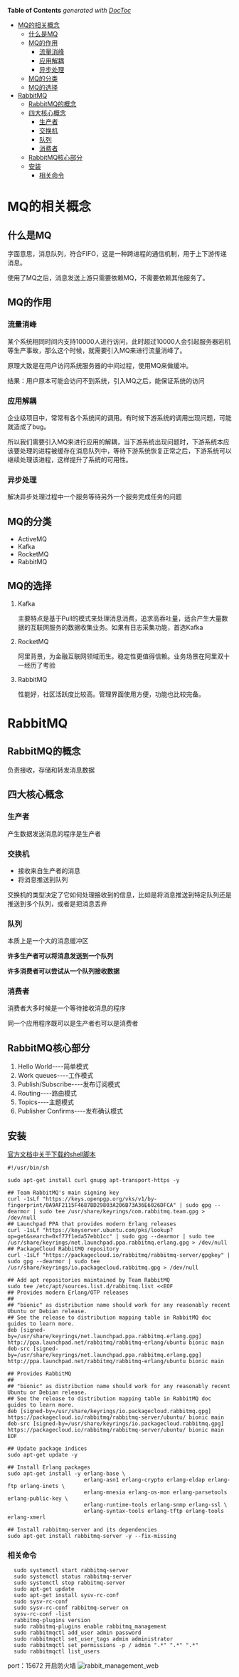 <!-- START doctoc generated TOC please keep comment here to allow auto update -->
<!-- DON'T EDIT THIS SECTION, INSTEAD RE-RUN doctoc TO UPDATE -->
**Table of Contents**  *generated with [DocToc](https://github.com/thlorenz/doctoc)*

- [MQ的相关概念](#mq%E7%9A%84%E7%9B%B8%E5%85%B3%E6%A6%82%E5%BF%B5)
  - [什么是MQ](#%E4%BB%80%E4%B9%88%E6%98%AFmq)
  - [MQ的作用](#mq%E7%9A%84%E4%BD%9C%E7%94%A8)
    - [流量消峰](#%E6%B5%81%E9%87%8F%E6%B6%88%E5%B3%B0)
    - [应用解耦](#%E5%BA%94%E7%94%A8%E8%A7%A3%E8%80%A6)
    - [异步处理](#%E5%BC%82%E6%AD%A5%E5%A4%84%E7%90%86)
  - [MQ的分类](#mq%E7%9A%84%E5%88%86%E7%B1%BB)
  - [MQ的选择](#mq%E7%9A%84%E9%80%89%E6%8B%A9)
- [RabbitMQ](#rabbitmq)
  - [RabbitMQ的概念](#rabbitmq%E7%9A%84%E6%A6%82%E5%BF%B5)
  - [四大核心概念](#%E5%9B%9B%E5%A4%A7%E6%A0%B8%E5%BF%83%E6%A6%82%E5%BF%B5)
    - [生产者](#%E7%94%9F%E4%BA%A7%E8%80%85)
    - [交换机](#%E4%BA%A4%E6%8D%A2%E6%9C%BA)
    - [队列](#%E9%98%9F%E5%88%97)
    - [消费者](#%E6%B6%88%E8%B4%B9%E8%80%85)
  - [RabbitMQ核心部分](#rabbitmq%E6%A0%B8%E5%BF%83%E9%83%A8%E5%88%86)
  - [安装](#%E5%AE%89%E8%A3%85)
    - [相关命令](#%E7%9B%B8%E5%85%B3%E5%91%BD%E4%BB%A4)

<!-- END doctoc generated TOC please keep comment here to allow auto update -->

[//]: # (1. 入门)

[//]: # (2. 核心部分)

[//]: # (3. 高级部分)

[//]: # (4. 集群部分)



# MQ的相关概念

## 什么是MQ

字面意思，消息队列，符合FIFO，这是一种跨进程的通信机制，用于上下游传递消息。

使用了MQ之后，消息发送上游只需要依赖MQ，不需要依赖其他服务了。

## MQ的作用

### 流量消峰

某个系统相同时间内支持10000人进行访问，此时超过10000人会引起服务器宕机等生产事故，那么这个时候，就需要引入MQ来进行流量消峰了。

原理大致是在用户访问系统服务器的中间过程，使用MQ来做缓冲。

结果：用户原本可能会访问不到系统，引入MQ之后，能保证系统的访问

### 应用解耦

企业级项目中，常常有各个系统间的调用。有时候下游系统的调用出现问题，可能就造成了bug。

所以我们需要引入MQ来进行应用的解耦，当下游系统出现问题时，下游系统本应该要处理的进程被缓存在消息队列中，等待下游系统恢复正常之后，下游系统可以继续处理该进程，这样提升了系统的可用性。

### 异步处理

解决异步处理过程中一个服务等待另外一个服务完成任务的问题

## MQ的分类

- ActiveMQ
- Kafka
- RocketMQ
- RabbitMQ

## MQ的选择

1. Kafka

   主要特点是基于Pull的模式来处理消息消费，追求高吞吐量，适合产生大量数据的互联网服务的数据收集业务。如果有日志采集功能，首选Kafka
2. RocketMQ

   阿里背景，为金融互联网领域而生。稳定性更值得信赖。业务场景在阿里双十一经历了考验
3. RabbitMQ

   性能好，社区活跃度比较高。管理界面使用方便，功能也比较完备。

# RabbitMQ

## RabbitMQ的概念

负责接收，存储和转发消息数据

## 四大核心概念

### 生产者

产生数据发送消息的程序是生产者

### 交换机

- 接收来自生产者的消息
- 将消息推送到队列

交换机的类型决定了它如何处理接收到的信息，比如是将消息推送到特定队列还是推送到多个队列，或者是把消息丢弃

### 队列

本质上是一个大的消息缓冲区

**许多生产者可以将消息发送到一个队列**

**许多消费者可以尝试从一个队列接收数据**

### 消费者

消费者大多时候是一个等待接收消息的程序

同一个应用程序既可以是生产者也可以是消费者

## RabbitMQ核心部分

1. Hello World----简单模式
2. Work queues----工作模式
3. Publish/Subscribe----发布订阅模式
4. Routing----路由模式
5. Topics----主题模式
6. Publisher Confirms----发布确认模式

## 安装

[官方文档中关于下载的shell脚本](https://www.rabbitmq.com/install-debian.html)

```shell
#!/usr/bin/sh

sudo apt-get install curl gnupg apt-transport-https -y

## Team RabbitMQ's main signing key
curl -1sLf "https://keys.openpgp.org/vks/v1/by-fingerprint/0A9AF2115F4687BD29803A206B73A36E6026DFCA" | sudo gpg --dearmor | sudo tee /usr/share/keyrings/com.rabbitmq.team.gpg > /dev/null
## Launchpad PPA that provides modern Erlang releases
curl -1sLf "https://keyserver.ubuntu.com/pks/lookup?op=get&search=0xf77f1eda57ebb1cc" | sudo gpg --dearmor | sudo tee /usr/share/keyrings/net.launchpad.ppa.rabbitmq.erlang.gpg > /dev/null
## PackageCloud RabbitMQ repository
curl -1sLf "https://packagecloud.io/rabbitmq/rabbitmq-server/gpgkey" | sudo gpg --dearmor | sudo tee /usr/share/keyrings/io.packagecloud.rabbitmq.gpg > /dev/null

## Add apt repositories maintained by Team RabbitMQ
sudo tee /etc/apt/sources.list.d/rabbitmq.list <<EOF
## Provides modern Erlang/OTP releases
##
## "bionic" as distribution name should work for any reasonably recent Ubuntu or Debian release.
## See the release to distribution mapping table in RabbitMQ doc guides to learn more.
deb [signed-by=/usr/share/keyrings/net.launchpad.ppa.rabbitmq.erlang.gpg] http://ppa.launchpad.net/rabbitmq/rabbitmq-erlang/ubuntu bionic main
deb-src [signed-by=/usr/share/keyrings/net.launchpad.ppa.rabbitmq.erlang.gpg] http://ppa.launchpad.net/rabbitmq/rabbitmq-erlang/ubuntu bionic main

## Provides RabbitMQ
##
## "bionic" as distribution name should work for any reasonably recent Ubuntu or Debian release.
## See the release to distribution mapping table in RabbitMQ doc guides to learn more.
deb [signed-by=/usr/share/keyrings/io.packagecloud.rabbitmq.gpg] https://packagecloud.io/rabbitmq/rabbitmq-server/ubuntu/ bionic main
deb-src [signed-by=/usr/share/keyrings/io.packagecloud.rabbitmq.gpg] https://packagecloud.io/rabbitmq/rabbitmq-server/ubuntu/ bionic main
EOF

## Update package indices
sudo apt-get update -y

## Install Erlang packages
sudo apt-get install -y erlang-base \
                        erlang-asn1 erlang-crypto erlang-eldap erlang-ftp erlang-inets \
                        erlang-mnesia erlang-os-mon erlang-parsetools erlang-public-key \
                        erlang-runtime-tools erlang-snmp erlang-ssl \
                        erlang-syntax-tools erlang-tftp erlang-tools erlang-xmerl

## Install rabbitmq-server and its dependencies
sudo apt-get install rabbitmq-server -y --fix-missing
```

### 相关命令

```shell
  sudo systemctl start rabbitmq-server
  sudo systemctl status rabbitmq-server
  sudo systemctl stop rabbitmq-server
  sudo apt-get update
  sudo apt-get install sysv-rc-conf
  sudo sysv-rc-conf
  sudo sysv-rc-conf rabbitmq-server on
  sysv-rc-conf -list
  rabbitmq-plugins version
  sudo rabbitmq-plugins enable rabbitmq_management
  sudo rabbitmqctl add_user admin password
  sudo rabbitmqctl set_user_tags admin administrator
  sudo rabbitmqctl set_permissions -p / admin ".*" ".*" ".*"
  sudo rabbitmqctl list_users
```

port：15672 开启防火墙
![rabbit_management_web](./assets/rabbitmq/rabbitmq_web.png)
